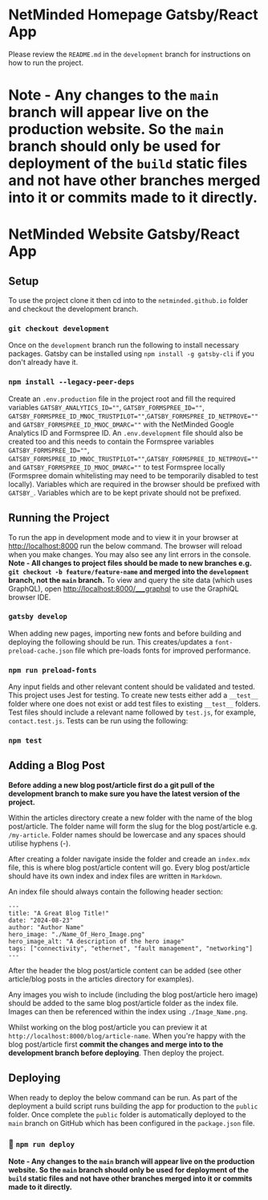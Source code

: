 # NetMinded Homepage Gatsby/React App

Please review the `README.md` in the `development` branch for instructions on how to run the project.

**Note - Any changes to the `main` branch will appear live on the production website. So the `main` branch should only be used for deployment of the `build` static files and not have other branches merged into it or commits made to it directly.**
=======
# NetMinded Website Gatsby/React App


## Setup

To use the project clone it then cd into to the `netminded.github.io` folder and checkout the development branch.

### `git checkout development`

Once on the `development` branch run the following to install necessary packages. Gatsby can be installed using `npm install -g gatsby-cli` if you don't already have it. 

### `npm install --legacy-peer-deps`

Create an `.env.production` file in the project root and fill the required variables `GATSBY_ANALYTICS_ID=""`, `GATSBY_FORMSPREE_ID=""`, `GATSBY_FORMSPREE_ID_MNOC_TRUSTPILOT=""`,`GATSBY_FORMSPREE_ID_NETPROVE=""` and `GATSBY_FORMSPREE_ID_MNOC_DMARC=""` with the NetMinded Google Analytics ID and Formspree ID. 
An `.env.development` file should also be created too and this needs to contain the Formspree variables `GATSBY_FORMSPREE_ID=""`, `GATSBY_FORMSPREE_ID_MNOC_TRUSTPILOT=""`,`GATSBY_FORMSPREE_ID_NETPROVE=""`  and `GATSBY_FORMSPREE_ID_MNOC_DMARC=""` to test Formspree locally (Formspree domain whitelisting may need to be temporarily disabled to test locally). Variables which are required in the browser should be prefixed with `GATSBY_`. Variables which are to be kept private should not be prefixed. 


## Running the Project

To run the app in development mode and to view it in your browser at [http://localhost:8000](http://localhost:8000) run the below command. 
The browser will reload when you make changes. You may also see any lint errors in the console. 
**Note - All changes to project files should be made to new branches e.g. `git checkout -b feature/feature-name` and merged into the `development` branch, not the `main` branch.** 
To view and query the site data (which uses GraphQL), open [http://localhost:8000/___graphql](http://localhost:8000/___graphql) to use the GraphiQL browser IDE.

### `gatsby develop`

When adding new pages, importing new fonts and before building and deploying the following should be run. This creates/updates a `font-preload-cache.json` file which pre-loads fonts for improved performance.

### `npm run preload-fonts`

Any input fields and other relevant content should be validated and tested. This project uses Jest for testing. To create new tests either add a `__test__` folder where one does not exist or add test files to existing `__test__` folders. Test files should include a relevant name followed by `test.js`, for example, `contact.test.js`. Tests can be run using the following:

### `npm test`


## Adding a Blog Post

**Before adding a new blog post/article first do a git pull of the development branch to make sure you have the latest version of the project.**

Within the articles directory create a new folder with the name of the blog post/article. The folder name will form the slug for the blog post/article e.g. `/my-article`. Folder names should be lowercase and any spaces should utilise hyphens (-). 

After creating a folder navigate inside the folder and creade an `index.mdx` file, this is where blog post/article content will go. Every blog post/article should have its own index and index files are written in `Markdown`. 

An index file should always contain the following header section:

```
---
title: "A Great Blog Title!"
date: "2024-08-23"
author: "Author Name"
hero_image: "./Name_Of_Hero_Image.png"
hero_image_alt: "A description of the hero image"
tags: ["connectivity", "ethernet", "fault management", "networking"]
---
```

After the header the blog post/article content can be added (see other article/blog posts in the articles directory for examples).

Any images you wish to include (including the blog post/article hero image) should be added to the same blog post/article folder as the index file. Images can then be referenced within the index using `./Image_Name.png`. 

Whilst working on the blog post/article you can preview it at `http://localhost:8000/blog/article-name`. When you're happy with the blog post/article first **commit the changes and merge into to the development branch before deploying**. Then deploy the project.


## Deploying

When ready to deploy the below command can be run. As part of the deployment a build script runs building the app for production to the `public` folder. 
Once complete the `public` folder is automatically deployed to the `main` branch on GitHub which has been configured in the `package.json` file.

### 🚀 `npm run deploy`

**Note - Any changes to the `main` branch will appear live on the production website. So the `main` branch should only be used for deployment of the `build` static files and not have other branches merged into it or commits made to it directly.**
